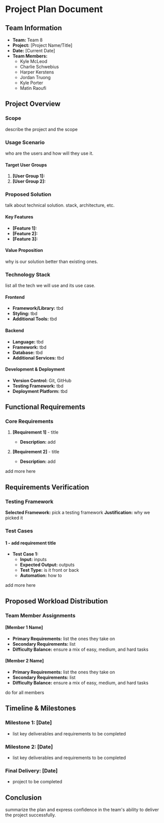 # Project Plan Document

## Team Information
- **Team:** Team 8
- **Project:** [Project Name/Title]
- **Date:** [Current Date]
- **Team Members:** 
  - Kyle McLeod
  - Charlie Schwebius
  - Harper Kerstens
  - Jordan Truong
  - Kyle Porter
  - Matin Raoufi

## Project Overview

### Scope
describe the project and the scope

### Usage Scenario
who are the users and how will they use it.

#### Target User Groups
1. **[User Group 1]:**
2. **[User Group 2]:**

### Proposed Solution
talk about technical solution. stack, architecture, etc.

#### Key Features
- **[Feature 1]:**
- **[Feature 2]:** 
- **[Feature 3]:** 

#### Value Proposition
why is our solution better than existing ones.

### Technology Stack
list all the tech we will use and its use case.

#### Frontend
- **Framework/Library:** tbd
- **Styling:** tbd
- **Additional Tools:** tbd

#### Backend
- **Language:** tbd
- **Framework:** tbd
- **Database:** tbd
- **Additional Services:** tbd

#### Development & Deployment
- **Version Control:** Git, GitHub
- **Testing Framework:** tbd
- **Deployment Platform:** tbd

## Functional Requirements

### Core Requirements
1. **[Requirement 1]** - title
   - **Description:** add

2. **[Requirement 2]** - title
   - **Description:** add

add more here


## Requirements Verification

### Testing Framework
**Selected Framework:** pick a testing framework
**Justification:** why we picked it

### Test Cases

#### 1 - add requirement title
- **Test Case 1:**
  - **Input:** inputs
  - **Expected Output:** outputs
  - **Test Type:** is it front or back
  - **Automation:** how to

add more here

## Proposed Workload Distribution

### Team Member Assignments

#### [Member 1 Name]
- **Primary Requirements:** list the ones they take on
- **Secondary Requirements:** list
- **Difficulty Balance:** ensure a mix of easy, medium, and hard tasks

#### [Member 2 Name]
- **Primary Requirements:** list the ones they take on
- **Secondary Requirements:** list
- **Difficulty Balance:** ensure a mix of easy, medium, and hard tasks

do for all members

## Timeline & Milestones

### Milestone 1: [Date]
- list key deliverables and requirements to be completed

### Milestone 2: [Date]
- list key deliverables and requirements to be completed

### Final Delivery: [Date]
- project to be completed

## Conclusion
summarize the plan and express confidence in the team's ability to deliver the project successfully.
